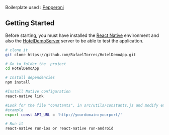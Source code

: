 Boilerplate used : [Pepperoni](http://getpepperoni.com/)

## Getting Started
Before starting, you must have installed the [React Native](https://facebook.github.io/react-native/) environment and also the [HotelDemoServer](https://github.com/RafaelTorres/HotelDemoServer) server to be able to test the application.

```sh
# clone it
git clone https://github.com/RafaelTorres/HotelDemoApp.git

# Go to folder the  project
cd HotelDemoApp

# Install dependencies
npm install

#Install Native configuration
react-native link

#Look for the file "constants", in src/utils/constants.js and modify export const API_URL = 'http://localhost:3000/api/v1.0/'
#example
export const API_URL = 'http://yourdomain:yourport/'

# Run it
react-native run-ios or react-native run-android
```

